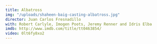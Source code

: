 ```yaml
---
title: Albatross
img: "/uploads/shaheen-baig-casting-albatross.jpg"
director: Juan Carlos Fresnadillo
with: Robert Carlyle, Imogen Poots, Jeremy Renner and Idris Elba
imdb: http://www.imdb.com/title/tt0463854/
video: 0lt6fy8xo2
---
```

